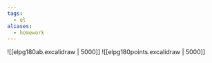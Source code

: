 ```yaml
---
tags:
  - el
aliases:
  - homework
---
```

![[elpg180ab.excalidraw | 5000]]
![[elpg180points.excalidraw | 5000]]
